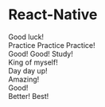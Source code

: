 # React-Native      
Good luck!  
Practice Practice Practice!    
Good! Good! Study!   
King of myself!   
Day day up!    
Amazing!  
Good!  
Better! 
Best!
